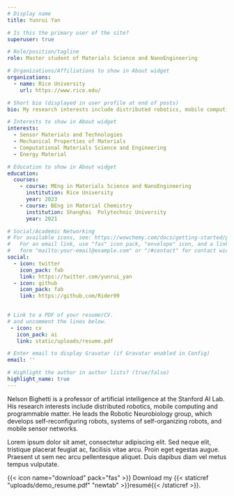 ```yaml
---
# Display name
title: Yunrui Yan

# Is this the primary user of the site?
superuser: true

# Role/position/tagline
role: Master student of Materials Science and NanoEngineering

# Organizations/Affiliations to show in About widget
organizations:
  - name: Rice University
    url: https://www.rice.edu/

# Short bio (displayed in user profile at end of posts)
bio: My research interests include distributed robotics, mobile computing and programmable matter.

# Interests to show in About widget
interests:
  - Sensor Materials and Technologies
  - Mechanical Properties of Materials
  - Computational Materials Science and Engineering
  - Energy Material

# Education to show in About widget
education:
  courses:
    - course: MEng in Materials Science and NanoEngineering
      institution: Rice University
      year: 2023
    - course: BEng in Material Chemistry
      institution: Shanghai  Polytechnic University
      year: 2021

# Social/Academic Networking
# For available icons, see: https://wowchemy.com/docs/getting-started/page-builder/#icons
#   For an email link, use "fas" icon pack, "envelope" icon, and a link in the
#   form "mailto:your-email@example.com" or "/#contact" for contact widget.
social:
  - icon: twitter
    icon_pack: fab
    link: https://twitter.com/yunrui_yan
  - icon: github
    icon_pack: fab
    link: https://github.com/Rider99
 

# Link to a PDF of your resume/CV.
# and uncomment the lines below.
 - icon: cv
   icon_pack: ai
   link: static/uploads/resume.pdf

# Enter email to display Gravatar (if Gravatar enabled in Config)
email: ''

# Highlight the author in author lists? (true/false)
highlight_name: true
---
```


Nelson Bighetti is a professor of artificial intelligence at the Stanford AI Lab. His research interests include distributed robotics, mobile computing and programmable matter. He leads the Robotic Neurobiology group, which develops self-reconfiguring robots, systems of self-organizing robots, and mobile sensor networks.

Lorem ipsum dolor sit amet, consectetur adipiscing elit. Sed neque elit, tristique placerat feugiat ac, facilisis vitae arcu. Proin eget egestas augue. Praesent ut sem nec arcu pellentesque aliquet. Duis dapibus diam vel metus tempus vulputate.

{{< icon name="download" pack="fas" >}} Download my {{< staticref "uploads/demo_resume.pdf" "newtab" >}}resumé{{< /staticref >}}.
